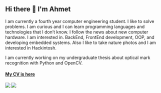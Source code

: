## Hi there 👋  I'm Ahmet

<p>
  I am currently a fourth year computer engineering student. I like to solve problems. I am curious and I can learn programming languages and technologies that I don’t know. I follow the news about new computer hardware. I am interested in. BackEnd, FrontEnd development, OOP, and developing embedded systems. Also I like to take nature photos and I am interested in Hackintosh.
  
  I am currently working on my undergraduate thesis about optical mark recognition with Python and OpenCV.
  
  #### [My CV is here](https://github.com/ahmetkkn07/ahmetkkn07/blob/main/CV/Ahmet%20KO%CC%88KEN%20CV%20EN.pdf)
</p> 
<a >
  <img align="left" src="https://github-readme-stats.vercel.app/api?username=ahmetkkn07&count_private=true&show_icons=true" />
</a><a>
  <img align="left" src="https://github-readme-stats.vercel.app/api/top-langs/?username=ahmetkkn07&langs_count=5" />
</a>

